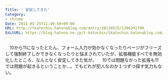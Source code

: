 ```yaml
---
Title: ' 安定してきた'
Category:
- chrome
Date: 2011-05-25T11:49:50+09:00
URL: http://tkatochin.hatenablog.com/entry/20110525/1306291790
EditURL: https://blog.hatena.ne.jp/t-katochin/tkatochin.hatenablog.com/atom/entry/6653586347154753056
---
```


　10から11になったとたん、フォーム入力が効かなくなったりページがフリーズして強制終了しかできなくなったりと悩まされていたが、拡張機能すべてを無効化したところ、なんとなく安定してきた気が。
　10では問題なかった拡張も11では問題が起きるということか...。でもどれが犯人なのか１つずつ探す気力もない。
